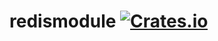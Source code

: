 # redismodule [![Crates.io](https://img.shields.io/crates/v/redismodule.svg?style=flat-square)](https://crates.io/crates/redismodule)